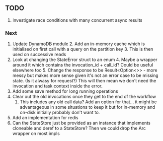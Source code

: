 ## TODO
1. Investigate race conditions with many concurrent async results
### Next

1. Update DynamoDB module
   2. Add an in-memory cache which is initialised on first call with a query on the partition key
      3. This is then used on successive reads
3. Look at changing the StateError struct to an enum
   4. Maybe a wrapper around it which contains the invocation_id + call_id? Could be useful elsewhere too
   5. Change the response to be Result<Option<>> - more messy but makes more sense given it's not an error case to be missing state. (Is it alwasy for request?) This will then mean we don't need the invocation and task context inside the error.
8. Add some save method for long running operations
9. Clear out the old invocations once they get to the end of the workflow
   1. This includes any old call data? Add an option for that... it might be advantageous in some situations to keep it but for in-memory and on-disk initially probably don't want to.
12. Add an implementation for redis
13. Can the StateStore just be provided as an instance that implements cloneable and deref to a StateStore? Then we could drop the Arc wrapper on most impls